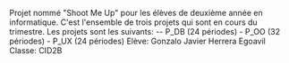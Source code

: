 Projet nommé "Shoot Me Up" pour les élèves de deuxième année en informatique. C'est l'ensemble de trois projets qui sont en cours du trimestre.
Les projets sont les suivants:
    -- P_DB (24 périodes)
    - P_OO (32 périodes)
    - P_UX (24 périodes)
Elève: Gonzalo Javier Herrera Egoavil
Classe: CID2B
